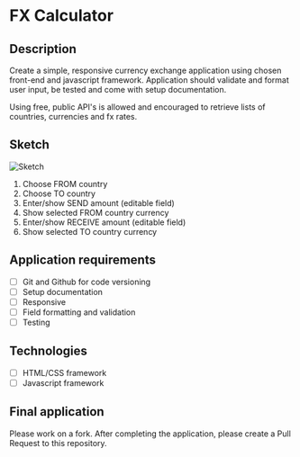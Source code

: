 # FX Calculator

## Description
Create a simple, responsive currency exchange application using chosen front-end and javascript framework. Application should validate and format user input, be tested and come with setup documentation.

Using free, public API's is allowed and encouraged to retrieve lists of countries, currencies and fx rates. 

## Sketch
![Sketch](https://i.imgur.com/rOyVXlz.png)

1. Choose FROM country
1. Choose TO country
1. Enter/show SEND amount (editable field)
1. Show selected FROM country currency
1. Enter/show RECEIVE amount (editable field)
1. Show selected TO country currency

## Application requirements
- [ ] Git and Github for code versioning
- [ ] Setup documentation
- [ ] Responsive
- [ ] Field formatting and validation
- [ ] Testing

## Technologies
- [ ] HTML/CSS framework
- [ ] Javascript framework

## Final application
Please work on a fork. After completing the application, please create a Pull Request to this repository.

